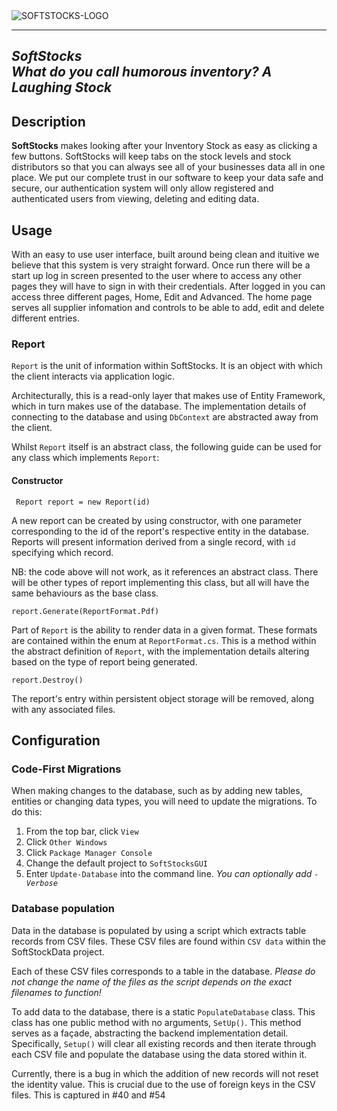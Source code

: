 <!DOCTYPE html>
  <html>
  <img alt="SOFTSTOCKS-LOGO" src="https://user-images.githubusercontent.com/122273108/212332116-eb8fd1c3-b45f-4680-8995-93b7faf6610d.png">
  <hr>
  <h2>
    <em>SoftStocks</em>
    <br>
    <em>What do you call humorous inventory? A Laughing Stock</em>
  </h2>
  <h2>Description</h2>
  <p>
    <strong>SoftStocks</strong> makes looking after your Inventory Stock as easy as clicking a few buttons. SoftStocks will keep tabs on the stock levels and stock distributors so that you can always see all of your businesses data all in one place.
    We put our complete trust in our software to keep your data safe and secure, our authentication system will only allow registered and authenticated users from viewing, deleting and editing data.
  </p>
  <h2>Usage</h2>
  <p>With an easy to use user interface, built around being clean and ituitive we believe that this system is very straight forward. Once run there will be a start up log in screen presented to the user where to access any other pages they will have to sign in with their credentials. After logged in you can access three different pages, Home, Edit and Advanced. The home page serves all supplier infomation and controls to be able to add, edit and delete different entries.
  </p>
  
  <h3>Report</h3>
  <p><code>Report</code> is the unit of information within SoftStocks. It is an object with which the client interacts via application logic.</p>
  <p>Architecturally, this is a read-only layer that makes use of Entity Framework, which in turn makes use of the database. The implementation details of connecting to the database and using <code>DbContext</code> are abstracted away from the client.</p>
  <p>Whilst <code>Report</code> itself is an abstract class, the following guide can be used for any class which implements <code>Report</code>:</p>
  
  <h4>Constructor</h4>
  
  <code> Report report = new Report(id)</code>
  <p>A new report can be created by using constructor, with one parameter corresponding to the id of the report's respective entity in the database. Reports will present information derived from a single record, with <code>id</code> specifying which record.</p>
  <p>NB: the code above will not work, as it references an abstract class. There will be other types of report implementing this class, but all will have the same behaviours as the base class.</p>
  
  <code>report.Generate(ReportFormat.Pdf)</code>
  <p>Part of <code>Report</code> is the ability to render data in a given format. These formats are contained within the enum at <code>ReportFormat.cs</code>. This is a method within the abstract definition of <code>Report</code>, with the implementation details altering based on the type of report being generated.
  
  <code>report.Destroy()</code>
  <p>The report's entry within persistent object storage will be removed, along with any associated files.</p>
  
  <h2>Configuration</h2>
  <h3>Code-First Migrations</h3>
  <p>When making changes to the database, such as by adding new tables, entities or changing data types, you will need to update the migrations. To do this:</p>
  <ol>
  <li>From the top bar, click <code>View</code></li>
  <li>Click <code>Other Windows</code></li>
  <li>Click <code>Package Manager Console</code></li>
  <li>Change the default project to <code>SoftStocksGUI</code></li>
  <li>Enter <code>Update-Database</code> into the command line. <i>You can optionally add <code>-Verbose</code> </i></li>
  </ol>
  
  <h3>Database population</h3>
  <p>Data in the database is populated by using a script which extracts table records from CSV files. These CSV files are found within <code>CSV data</code> within the SoftStockData project.</p>
  <p>Each of these CSV files corresponds to a table in the database. <em>Please do not change the name of the files as the script depends on the exact filenames to function!</em></p>
  <p>To add data to the database, there is a static <code>PopulateDatabase</code> class. This class has one public method with no arguments, <code>SetUp()</code>. This method serves as a façade, abstracting the backend implementation detail. Specifically, <code>Setup()</code> will clear all existing records and then iterate through each CSV file and populate the database using the data stored within it.</p>
  <p>Currently, there is a bug in which the addition of new records will not reset the identity value. This is crucial due to the use of foreign keys in the CSV files. This is captured in #40 and #54</p>
</html>  
